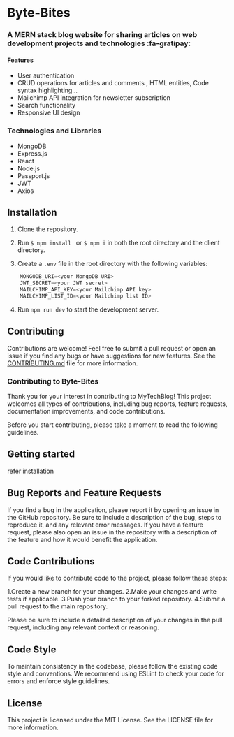 # Byte-Bites

### A MERN stack blog website for sharing articles on web development projects and technologies :fa-gratipay:

#### Features

- User authentication
- CRUD operations for articles and comments , HTML entities, Code syntax highlighting...
- Mailchimp API integration for newsletter subscription
- Search functionality
- Responsive UI design

### Technologies and Libraries

- MongoDB
- Express.js
- React
- Node.js
- Passport.js
- JWT
- Axios

## Installation
1. Clone the repository.
2. Run `$ npm install ` or `$ npm i` in both the root directory and the client directory.

3. Create a `.env` file in the root directory with the following variables:
```javascript
    MONGODB_URI=<your MongoDB URI>
    JWT_SECRET=<your JWT secret>
    MAILCHIMP_API_KEY=<your Mailchimp API key>
    MAILCHIMP_LIST_ID=<your Mailchimp list ID>
```

4. Run `npm run dev`  to start the development server.

## Contributing

Contributions are welcome! Feel free to submit a pull request or open an issue if you find any bugs or have suggestions for new features. See the [CONTRIBUTING.md](https://github.com/JoelJaison394/Byte-Bites/blob/main/CONTRIBUTING.md "CONTRIBUTING.md") file for more information.
   ### Contributing to Byte-Bites
   
Thank you for your interest in contributing to MyTechBlog! This project welcomes all types of contributions, including bug reports, feature requests,                  documentation    improvements, and code contributions.

Before you start contributing, please take a moment to read the following guidelines.
        
 ## Getting started
refer installation

## Bug Reports and Feature Requests
   If you find a bug in the application, please report it by opening an issue in the GitHub repository. Be sure to include a description of the bug, steps to reproduce it, and any relevant error messages.
   If you have a feature request, please also open an issue in the repository with a description of the feature and how it would benefit the application.
## Code Contributions
If you would like to contribute code to the project, please follow these steps:

1.Create a new branch for your changes.
2.Make your changes and write tests if applicable.
3.Push your branch to your forked repository.
4.Submit a pull request to the main repository.

 Please be sure to include a detailed description of your changes in the pull request, including any relevant context or reasoning.

## Code Style
To maintain consistency in the codebase, please follow the existing code style and conventions. We recommend using ESLint to check your code for errors and enforce style guidelines.

## License
This project is licensed under the MIT License. See the LICENSE  file for more information.
